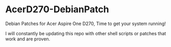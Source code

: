 AcerD270-DebianPatch
====================

Debian Patches for Acer Aspire One D270, Time to get your system running!

I will constantly be updating this repo with other shell scripts or patches that work and are proven.

